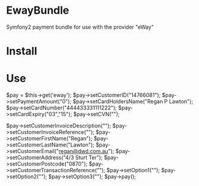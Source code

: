 EwayBundle
==========

Symfony2 payment bundle for use with the provider "eWay"


Install
==========


Use
==========

$pay = $this->get('eway');
$pay->setCustomerID("14766081");
$pay->setPaymentAmount("0");
$pay->setCardHoldersName("Regan P Lawton");
$pay->setCardNumber("444433331111222");
$pay->setCardExpiry("03","15");
$pay->setCVN("");

$pay->setCustomerInvoiceDescription("");
$pay->setCustomerInvoiceReference("");
$pay->setCustomerFirstName("Regan");
$pay->setCustomerLastName("Lawton");
$pay->setCustomerEmail("regan@dwd.com.au");
$pay->setCustomerAddress("4/3 Sturt Ter");
$pay->setCustomerPostcode("0870");
$pay->setCustomerTransactionReference("");
$pay->setOption1("");
$pay->setOption2("");
$pay->setOption3("");
$pay->pay();